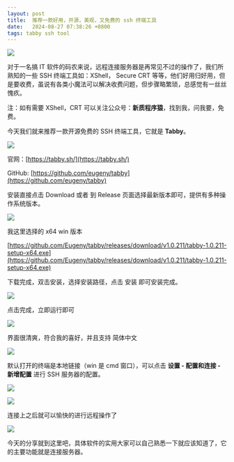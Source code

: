 ```yaml
---
layout: post
title:  推荐一款好用，开源，美观，又免费的 ssh 终端工具
date:   2024-08-27 07:38:26 +0800
tags: tabby ssh tool
---
```




![](https://bytesops.oss-cn-hangzhou.aliyuncs.com/picgo/a8a756b9-6dbc-44a7-aabd-cbcd8381d0ae.png)



对于一名搞 IT 软件的码农来说，远程连接服务器是再常见不过的操作了，我们所熟知的一些 SSH 终端工具如：XShell， Secure CRT 等等，他们好用归好用，但是要收费，虽说有各类小魔法可以解决收费问题，但步骤略繁琐，总感觉有一丝丝愧疚。



注：如有需要 XShell，CRT 可以关注公众号：**新质程序猿**，找到我，问我要，免费。



今天我们就来推荐一款开源免费的 SSH 终端工具，它就是 **Tabby**。





![](https://bytesops.oss-cn-hangzhou.aliyuncs.com/picgo/87cb05f2-04b1-4935-829f-fef7a0f47d14.png)

官网：[https://tabby.sh/](https://tabby.sh/)

GitHub: [https://github.com/eugeny/tabby](https://github.com/eugeny/tabby)



安装直接点击 Download 或者 到 Release 页面选择最新版本即可，提供有多种操作系统版本。


![](https://bytesops.oss-cn-hangzhou.aliyuncs.com/picgo/b61e4764-a3eb-4449-88d4-dcc1194cef26.png)

我这里选择的 x64 win 版本

[https://github.com/Eugeny/tabby/releases/download/v1.0.211/tabby-1.0.211-setup-x64.exe](https://github.com/Eugeny/tabby/releases/download/v1.0.211/tabby-1.0.211-setup-x64.exe)

下载完成，双击安装，选择安装路径，点击 安装 即可安装完成。


![](https://bytesops.oss-cn-hangzhou.aliyuncs.com/picgo/10c1e8b8-bc4c-476b-bc9f-4eae2b48537c.png)

点击完成，立即运行即可


![](https://bytesops.oss-cn-hangzhou.aliyuncs.com/picgo/2e2adbb4-b461-45eb-b55f-0f0ab0ba87db.png)

界面很清爽，符合我的喜好，并且支持 简体中文


![](https://bytesops.oss-cn-hangzhou.aliyuncs.com/picgo/61df0e40-e29f-492d-8c79-4dbf4b8bc1af.png)

默认打开的终端是本地链接（win 是 cmd 窗口），可以点击 **设置 - 配置和连接 - 新增配置** 进行 SSH 服务器的配置。


![](https://bytesops.oss-cn-hangzhou.aliyuncs.com/picgo/d6372722-2588-4630-83ff-8839adb3a2b1.png)

![](https://bytesops.oss-cn-hangzhou.aliyuncs.com/picgo/a5577979-e59d-4430-bf88-75bef55ef84c.png)

连接上之后就可以愉快的进行远程操作了


![](https://bytesops.oss-cn-hangzhou.aliyuncs.com/picgo/d082db03-a5bd-43ee-881d-70d353775e82.png)

今天的分享就到这里吧，具体软件的实用大家可以自己熟悉一下就应该知道了，它的主要功能就是连接服务器。

